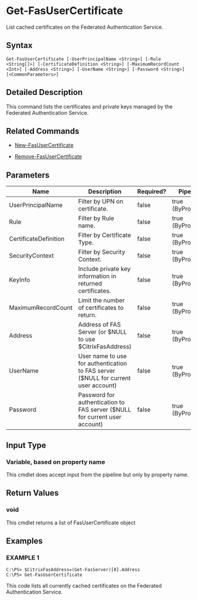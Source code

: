 # Get-FasUserCertificate

List cached certificates on the Federated Authentication Service.

## Syntax

`Get-FasUserCertificate [-UserPrincipalName <String>] [-Rule <String[]>] [-CertificateDefinition <String>] [-MaximumRecordCount <Int>] [-Address <String>] [-UserName <String>] [-Password <String>] [<CommonParameters>]`

## Detailed Description

This command lists the certificates and private keys managed by the Federated Authentication Service.

## Related Commands

-  [New-FasUserCertificate](New-FasUserCertificate.md) 

-  [Remove-FasUserCertificate](Remove-FasUserCertificate.md)

## Parameters

| Name                  | Description                                                                         | Required? | Pipeline Input        | Default Value      |
|-----------------------|-------------------------------------------------------------------------------------|-----------|-----------------------|--------------------|
| UserPrincipalName     | Filter by UPN on certificate.                                                       | false     | true (ByPropertyName) | \$NULL             |
| Rule                  | Filter by Rule name.                                                                | false     | true (ByPropertyName) | (default)          |
| CertificateDefinition | Filter by Certificate Type.                                                         | false     | true (ByPropertyName) | (default)          |
| SecurityContext       | Filter by Security Context.                                                         | false     | true (ByPropertyName) | (default)          |
| KeyInfo               | Include private key information in returned certificates.                           | false     | true (ByPropertyName) | (default)          |
| MaximumRecordCount    | Limit the number of certificates to return.                                         | false     | true (ByPropertyName) | 250                |
| Address               | Address of FAS Server (or \$NULL to use \$CitrixFasAddress)                         | false     | true (ByPropertyName) | \$CitrixFasAddress |
| UserName              | User name to use for authentication to FAS server (\$NULL for current user account) | false     | true (ByPropertyName) | \$NULL             |
| Password              | Password for authentication to FAS server (\$NULL for current user account)         | false     | true (ByPropertyName) | \$NULL             |

## Input Type

### Variable, based on property name

This cmdlet does accept input from the pipeline but only by property name.

## Return Values

### void

This cmdlet returns a list of FasUserCertificate object

## Examples

### EXAMPLE 1

    C:\PS> $CitrixFasAddress=(Get-FasServer)[0].Address
    C:\PS> Get-FasUserCertificate

This code lists all currently cached certificates on the Federated Authentication Service.
